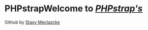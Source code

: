 # PHPstrapWelcome to [*PHPstrap's*](https://phpstrap.in)

 Github by [Stasy Meclazcke](http://www.aeipsapps.tumblr.com)